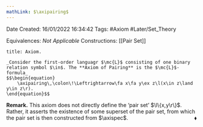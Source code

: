 ```yaml
---
mathLink: $\axipairing$
---
```


<div class="topSpace"></div>

Date Created: 16/01/2022 16:34:42
Tags: #Axiom #Later/Set_Theory

Equivalences: _Not Applicable_
Constructions: [[Pair Set]]

``` ad-Axiom
title: Axiom.

_Consider the first-order languagr $\mc{L}$ consisting of one binary relation symbol $\in$. The **Axiom of Pairing** is the $\mc{L}$-formula_
$$\begin{equation}
    \axipairing\,\colon\!\Leftrightarrow\fa x\fa y\ex z\l(x\in z\land y\in z\r).
\end{equation}$$

```

**Remark.** This axiom does not directly define the $\textrm{`}$pair set$\textrm{'}$ $\l\{x,y\r\}$. Rather, it asserts the existence of some superset of the pair set, from which the pair set is then constructed from $\axispec$.<span style="float:right;">$\blacklozenge$</span>
